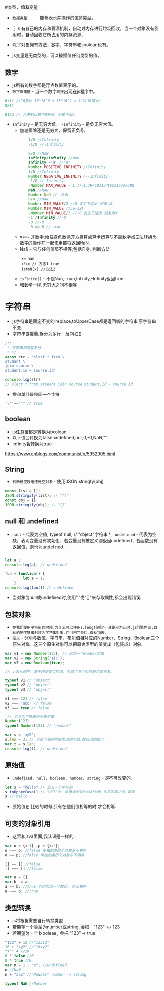 


#类型、值和变量

* `数据类型`　－　能够表示并操作的值的类型。

* ｊｓ有自己的内存和管理机制，自动对内存进行垃圾回收，当一个对象没有引用时，自动回收它所占用的内存资源。
* 除了对象拥有方法，数字、字符串和boolean也有。
* js变量是无类型的，可以被赋值任何类型的值。


## 数字

* js所有的数字都是浮点数值表示的。
* `数字直接量` - 当一个数字`直接`出现在js程序中。
```js
0xff //16禁止 15*16^0 + 15*16^1 = 122(10禁止)
0Xff

0123 // 八进制以数字0开头，不是字母o

```
* `Infinity` - 是无穷大值。 `-Infinity` - 是负无穷大值。
    * 加减乘除还是无穷大，保留正负号.
        ```js
            1/0 //Infinity
            -1/0 //-Infinity

            0/0 //NaN
            Infinity/Infinity //NaN
            Infinity ='a' //"a" 
            Number.POSITIVE_INFINITY //Infinity
            1/0 //Infinity
            Number.NEGATIVE_INFINITY //-Infinity
            -1/0 //-Infinity
            -Number.MAX_VALUE - 1 //-1.7976931348623157e+308
            NaN //NaN
            Number.NaN //  NaN
            0/0 //NaN
            Number.MIN_VALUE/2 //0 发生下溢出 结果为0
            Number.MIN_VALUE //5e-324
            -Number.MIN_VALUE/2 //-0 发生下溢出 结果为0
            -1 /Infinity //-0
            -0 //-0
            -0 == 0 // true
        ```
    * `NaN` - 非数字;给任意负数做开方运算或算术运算与不是数字或无法转换为数字的操作在一起使用都将返回NaN.
    * NaN - 它与任何值都不相等,包括自身. 判断方法
    ```
        x= nan
        x!=x // 方法1 true 
        isNaN(x) //方法2
    ```
    * `isFinite()` - 不是Nan, -nan,Infinity,-Infinity返回true.
    * 和数学一样,无穷大之间不相等

# 字符串
* js字符串是固定不变的.replace,toUpperCase都是返回新的字符串.原字符串不变.
* 字符串直接量,拆分为多行 - 反斜杠(\)
```js
/**
 * 字符串如何写多行
 * */
const str = "slect * from \
student \
join sourse \
student.id = sourse.id"

console.log(str)
// slect * from student join sourse student.id = sourse.id
```
* 撇和单引号是同一个字符
```js
'\''=="'" // true
```

## boolean
* js任意值都是转换为boolean
* 以下值会转换为false:undefined,null,0,-0,NaN,""
* Infinity会转换为true

https://www.cnblogs.com/communist/p/5952905.html

## String

* `判断是空数组还是空对象` - 使用JSON.stringfy(obj)
```js
const list = [];
JSON.stringify(list); // "[]"
const obj = {};
JSON.stringify(obj); // "{}"
```

## null 和 undefined
* `null` - 代表为空值, typeof null; // "object"字符串
*　`undefined` - 代表为空缺，表明变量没有初始化．若变量没有被定义则返回undefined，若函数没有返回值，则也为undefined．
```js

let a ;
console.log(a); // undefined

fun = function() { 
        let a = 1; 
    }
console.log(fun()) // undefined
```
* 当对象为null或undefined时,使用"."或"[]"来存取属性,都会出现错误.



## 包装对象
* `在我们使用字符串的时候,为什么可以使用s.length呢?- 就是应为此时,js引擎内部,自动的把字符串封装为字符串对象,在引用完毕后,自动销毁.`
* `定义` - 分别与数值、字符串、布尔值相对应的Number、String、Boolean三个原生对象。这三个原生对象可以把原始类型的值变成（包装成）对象.

```js
var v1 = new Number(123); // 返回一个Number对象
var v2 = new String('abc');
var v3 = new Boolean(true);

// 上面代码中，基于原始类型的值，生成了三个对应的包装对象。

typeof v1 // "object"
typeof v2 // "object"
typeof v3 // "object"

v1 === 123 // false
v2 === 'abc' // false
v3 === true // false

 // 以下为字符串而不是对象
Number(123) 
typeof Number(123) // "number"
```

```js
var s = 'xy2';
s.len = 3; // 当是个临时对象修改完毕后,就自动销毁了.
var t = s.len; 
console.log(t); // undefined
```

## 原始值
* `undefined, null, boolean, number, string` - 是不可改变的.
```js
let s = "hello" // 定义一个字符串
s.toUpperCase() // "HELLO" 这里会封装为临时对象,引用完毕之后,销毁
s // hello
```

* 原始值在 比较的时候,只有在他们值相等的时,才会相等.

## 可变的对象引用
* 这里和java里面,我认识是一样的.
```js
var o = {x:1} ,p = {x:1};
o === p; //false 单独的鲁昂个对象永不相等
o == p; //false 单独的鲁昂个对象永不相等

[] == [] //false
[] === [] //false

var a = [];
var b  = a;
a == b; //true 引用为同一个数组, 所以相等
a === b; //true
```

## 类型转换
* js将根据需要自行转换类型．
* 若期望一个类型为number或string, 会把　"123" <-> 123
* 若期望为一个ｂoolean , 会把 "123" -> true
```js
"123" + 12 //"12312"
10 + "xy2" //"10xy2"
"7"* 4 //28
8 * false //0
8 * true //8
var n = 1 - "x"; //undefined
n //NaN
n + "abc" //"NaNabc" number -> string

typeof NaN //Number
```